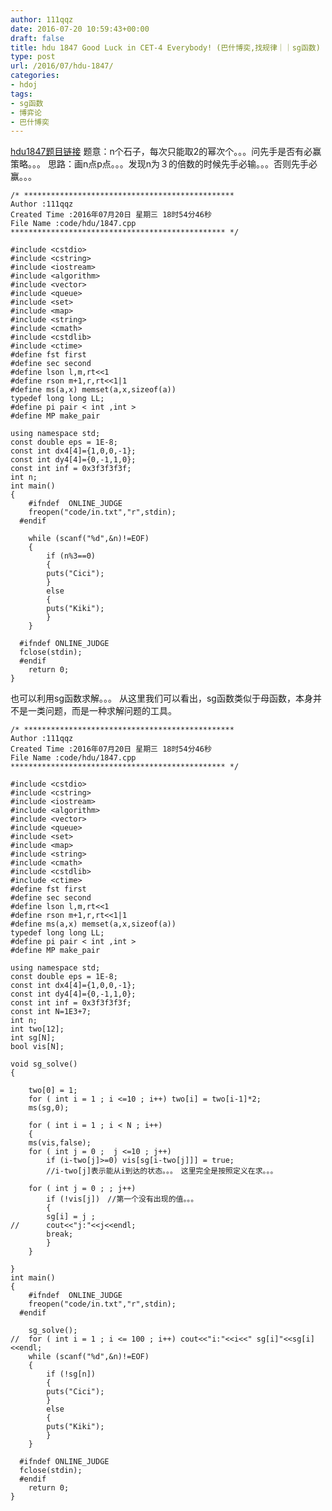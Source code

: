 ```yaml
---
author: 111qqz
date: 2016-07-20 10:59:43+00:00
draft: false
title: hdu 1847 Good Luck in CET-4 Everybody! (巴什博奕,找规律｜｜sg函数)
type: post
url: /2016/07/hdu-1847/
categories:
- hdoj
tags:
- sg函数
- 博弈论
- 巴什博奕
---
```


[hdu1847题目链接](http://acm.hdu.edu.cn/showproblem.php?pid=1847)
题意：n个石子，每次只能取2的幂次个。。。问先手是否有必赢策略。。。
思路：画n点p点。。。发现n为３的倍数的时候先手必输。。。否则先手必赢。。。
 

    
    /* ***********************************************
    Author :111qqz
    Created Time :2016年07月20日 星期三 18时54分46秒
    File Name :code/hdu/1847.cpp
    ************************************************ */
    
    #include <cstdio>
    #include <cstring>
    #include <iostream>
    #include <algorithm>
    #include <vector>
    #include <queue>
    #include <set>
    #include <map>
    #include <string>
    #include <cmath>
    #include <cstdlib>
    #include <ctime>
    #define fst first
    #define sec second
    #define lson l,m,rt<<1
    #define rson m+1,r,rt<<1|1
    #define ms(a,x) memset(a,x,sizeof(a))
    typedef long long LL;
    #define pi pair < int ,int >
    #define MP make_pair
    
    using namespace std;
    const double eps = 1E-8;
    const int dx4[4]={1,0,0,-1};
    const int dy4[4]={0,-1,1,0};
    const int inf = 0x3f3f3f3f;
    int n;
    int main()
    {
    	#ifndef  ONLINE_JUDGE 
    	freopen("code/in.txt","r",stdin);
      #endif
    
    	while (scanf("%d",&n)!=EOF)
    	{
    	    if (n%3==0)
    	    {
    		puts("Cici");
    	    }
    	    else
    	    {
    		puts("Kiki");
    	    }
    	}
    
      #ifndef ONLINE_JUDGE  
      fclose(stdin);
      #endif
        return 0;
    }
    




也可以利用sg函数求解。。。
从这里我们可以看出，sg函数类似于母函数，本身并不是一类问题，而是一种求解问题的工具。

 

    
    /* ***********************************************
    Author :111qqz
    Created Time :2016年07月20日 星期三 18时54分46秒
    File Name :code/hdu/1847.cpp
    ************************************************ */
    
    #include <cstdio>
    #include <cstring>
    #include <iostream>
    #include <algorithm>
    #include <vector>
    #include <queue>
    #include <set>
    #include <map>
    #include <string>
    #include <cmath>
    #include <cstdlib>
    #include <ctime>
    #define fst first
    #define sec second
    #define lson l,m,rt<<1
    #define rson m+1,r,rt<<1|1
    #define ms(a,x) memset(a,x,sizeof(a))
    typedef long long LL;
    #define pi pair < int ,int >
    #define MP make_pair
    
    using namespace std;
    const double eps = 1E-8;
    const int dx4[4]={1,0,0,-1};
    const int dy4[4]={0,-1,1,0};
    const int inf = 0x3f3f3f3f;
    const int N=1E3+7; 
    int n;
    int two[12];
    int sg[N];
    bool vis[N];
    
    void sg_solve()
    {
    
        two[0] = 1;
        for ( int i = 1 ; i <=10 ; i++) two[i] = two[i-1]*2;
        ms(sg,0);
    
        for ( int i = 1 ; i < N ; i++)
        {
    	ms(vis,false);
    	for ( int j = 0 ;  j <=10 ; j++)
    	    if (i-two[j]>=0) vis[sg[i-two[j]]] = true;
    	    //i-two[j]表示能从i到达的状态。。。　这里完全是按照定义在求。。。
    	
    	for ( int j = 0 ; ; j++)
    	    if (!vis[j])　//第一个没有出现的值。。。
    	    {
    		sg[i] = j ;
    //		cout<<"j:"<<j<<endl;
    		break;
    	    }
        }
    
    }
    int main()
    {
    	#ifndef  ONLINE_JUDGE 
    	freopen("code/in.txt","r",stdin);
      #endif
    
    	sg_solve();
    //	for ( int i = 1 ; i <= 100 ; i++) cout<<"i:"<<i<<" sg[i]"<<sg[i]<<endl;
    	while (scanf("%d",&n)!=EOF)
    	{
    	    if (!sg[n])
    	    {
    		puts("Cici");
    	    }
    	    else
    	    {
    		puts("Kiki");
    	    }
    	}
    
      #ifndef ONLINE_JUDGE  
      fclose(stdin);
      #endif
        return 0;
    }
    



